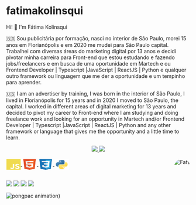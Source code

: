 # fatimakolinsqui
Hi! 🤝 I'm Fátima Kolinsqui 

🇧🇷 Sou publicitária por formação, nasci no interior de São Paulo, morei 15 anos em Florianópolis e em 2020 me mudei para São Paulo capital. Trabalhei com diversas áreas do marketing digital por 13 anos e decidi pivotar minha carreira para Front-end que estou estudando e fazendo jobs/freelancers e em busca de uma oportunidade em Martech e ou Frontend Developer | Typescript |JavaScript | ReactJS | Python e qualquer outro framework ou linguagem que me der a oportunidade e um tempinho para aprender.

🇺🇸 I am an advertiser by training, I was born in the interior of São Paulo, I lived in Florianópolis for 15 years and in 2020 I moved to São Paulo, the capital. I worked in different areas of digital marketing for 13 years and decided to pivot my career to Front-end where I am studying and doing freelance work and looking for an opportunity in Martech and/or Frontend Developer | Typescript |JavaScript | ReactJS | Python and any other framework or language that gives me the opportunity and a little time to learn.

<div align="center">
  <a href="https://github.com/fatikoli">
  <img height="180em" src="https://github-readme-stats.vercel.app/api?username=fatikoli&show_icons=true&theme=dracula&include_all_commits=true&count_private=true"/>
  <img height="180em" src="https://github-readme-stats.vercel.app/api/top-langs/?username=fatikoli&layout=compact&langs_count=7&theme=dracula"/>
</div>
<div style="display: inline_block"><br>
  <img align="center" alt="Fafa-Js" height="30" width="40" src="https://raw.githubusercontent.com/devicons/devicon/master/icons/javascript/javascript-plain.svg">
  <img align="center" alt="Fafa-HTML" height="30" width="40" src="https://raw.githubusercontent.com/devicons/devicon/master/icons/html5/html5-original.svg">
  <img align="center" alt="Fafa-CSS" height="30" width="40" src="https://raw.githubusercontent.com/devicons/devicon/master/icons/css3/css3-original.svg">
  <img align="center" alt="Fafa-Python" height="30" width="40" src="https://raw.githubusercontent.com/devicons/devicon/master/icons/python/python-original.svg">
 
  <img align="right" alt="Fafa" height="150" style="border-radius:50px;" src="https://user-images.githubusercontent.com/45185905/172730698-bea8e01e-9a9d-4a59-9234-036454c9222c.jpg">
</div>
  
  ##
 
<div> 

  <a href="https://www.instagram.com/fatima.kol" target="_blank"><img src="https://img.shields.io/badge/-Instagram-%23E4405F?style=for-the-badge&logo=instagram&logoColor=white" target="_blank"></a>
 <a href="https://discord.com" target="_blank"><img src="https://img.shields.io/badge/Discord-7289DA?style=for-the-badge&logo=discord&logoColor=white" target="_blank"></a> 
  <a href = "mailto:fatima.ka@gmail.com"><img src="https://img.shields.io/badge/-Gmail-%23333?style=for-the-badge&logo=gmail&logoColor=white" target="_blank"></a>
  <a href="https://www.linkedin.com/in/fatima-kolinsqui" target="_blank"><img src="https://img.shields.io/badge/-LinkedIn-%230077B5?style=for-the-badge&logo=linkedin&logoColor=white" target="_blank"></a> 
 
  ![pongpac animation](https://miro.medium.com/max/960/1*dDSIrNa7vobAjMP0yG-usw.gif))
 
</div>
